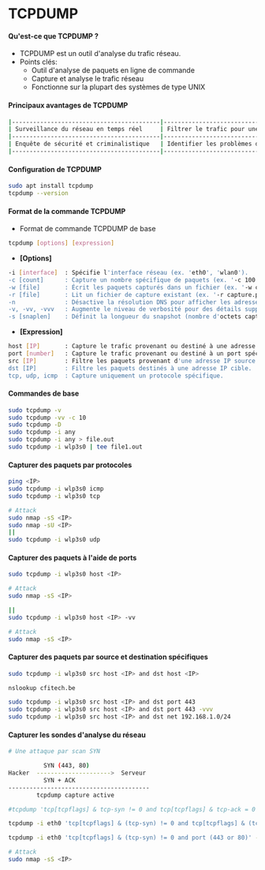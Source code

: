 # TCPDUMP

#### Qu'est-ce que TCPDUMP ?

- TCPDUMP est un outil d'analyse du trafic réseau.
- Points clés:
  - Outil d'analyse de paquets en ligne de commande
  - Capture et analyse le trafic réseau
  - Fonctionne sur la plupart des systèmes de type UNIX

#### Principaux avantages de TCPDUMP

```sh
|------------------------------------------|-----------------------------------------------|
| Surveillance du réseau en temps réel     | Filtrer le trafic pour une analyse spécifique |
|------------------------------------------|-----------------------------------------------|
| Enquête de sécurité et criminalistique   | Identifier les problèmes de trafic            |
|------------------------------------------|-----------------------------------------------|
```

#### Configuration de TCPDUMP

```sh
sudo apt install tcpdump
tcpdump --version
```

#### Format de la commande TCPDUMP

- Format de commande TCPDUMP de base

```sh
tcpdump [options] [expression]
```

- **[Options]**

```sh
-i [interface]  : Spécifie l'interface réseau (ex. 'eth0', 'wlan0').
-c [count]      : Capture un nombre spécifique de paquets (ex. '-c 100' pour 100 paquets).
-w [file]       : Écrit les paquets capturés dans un fichier (ex. '-w capture.pcap').
-r [file]       : Lit un fichier de capture existant (ex. '-r capture.pcap').
-n              : Désactive la résolution DNS pour afficher les adresses IP brutes.
-v, -vv, -vvv   : Augmente le niveau de verbosité pour des détails supplémentaires.
-s [snaplen]    : Définit la longueur du snapshot (nombre d'octets capturés par paquet).
```

- **[Expression]**

```sh
host [IP]       : Capture le trafic provenant ou destiné à une adresse IP spécifique.
port [number]   : Capture le trafic provenant ou destiné à un port spécifique.
src [IP]        : Filtre les paquets provenant d'une adresse IP source.
dst [IP]        : Filtre les paquets destinés à une adresse IP cible.
tcp, udp, icmp  : Capture uniquement un protocole spécifique.
```

#### Commandes de base

```sh
sudo tcpdump -v
sudo tcpdump -vv -c 10
sudo tcpdump -D
sudo tcpdump -i any
sudo tcpdump -i any > file.out
sudo tcpdump -i wlp3s0 | tee file1.out
```

#### Capturer des paquets par protocoles

```sh
ping <IP>
sudo tcpdump -i wlp3s0 icmp
sudo tcpdump -i wlp3s0 tcp

# Attack
sudo nmap -sS <IP>
sudo nmap -sU <IP>
||
sudo tcpdump -i wlp3s0 udp
```

#### Capturer des paquets à l'aide de ports

```sh
sudo tcpdump -i wlp3s0 host <IP>

# Attack
sudo nmap -sS <IP>

||
sudo tcpdump -i wlp3s0 host <IP> -vv

# Attack
sudo nmap -sS <IP>
```

#### Capturer des paquets par source et destination spécifiques

```sh
sudo tcpdump -i wlp3s0 src host <IP> and dst host <IP>

nslookup cfitech.be

sudo tcpdump -i wlp3s0 src host <IP> and dst port 443
sudo tcpdump -i wlp3s0 src host <IP> and dst port 443 -vvv
sudo tcpdump -i wlp3s0 src host <IP> and dst net 192.168.1.0/24
```

#### Capturer les sondes d'analyse du réseau

```sh
# Une attaque par scan SYN

          SYN (443, 80)
Hacker  --------------------->  Serveur
          SYN + ACK
----------------------------------------
        tcpdump capture active
```

```sh
#tcpdump 'tcp[tcpflags] & tcp-syn != 0 and tcp[tcpflags] & tcp-ack = 0'

tcpdump -i eth0 'tcp[tcpflags] & (tcp-syn) != 0 and tcp[tcpflags] & (tcp-ack) == 0 and (port 80 or port 443)'

tcpdump -i eth0 'tcp[tcpflags] & (tcp-syn) != 0 and port (443 or 80)' -w scan_probes.pcap

# Attack
sudo nmap -sS <IP>
```
